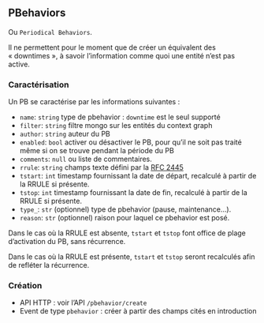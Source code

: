 ## PBehaviors

Ou `Periodical Behaviors`.

Il ne permettent pour le moment que de créer un équivalent des « downtimes », à savoir l’information comme quoi une entité n’est pas active.

### Caractérisation

Un PB se caractérise par les informations suivantes :

 * `name`: `string` type de pbehavior : `downtime` est le seul supporté
 * `filter`: `string` filtre mongo sur les entités du context graph
 * `author`: `string` auteur du PB
 * `enabled`: `bool` activer ou désactiver le PB, pour qu’il ne soit pas traité même si on se trouve pendant la période du PB
 * `comments`: `null` ou liste de commentaires.
 * `rrule`: `string` champs texte défini par la [RFC 2445](https://tools.ietf.org/html/rfc2445)
 * `tstart`: `int` timestamp fournissant la date de départ, recalculé à partir de la RRULE si présente.
 * `tstop`: `int` timestamp fournissant la date de fin, recalculé à partir de la RRULE si présente.
 * `type_`: `str` (optionnel) type de pbehavior (pause, maintenance...).
 * `reason`: `str` (optionnel) raison pour laquel ce pbehavior est posé.

Dans le cas où la RRULE est absente, `tstart` et `tstop` font office de plage d’activation du PB, sans récurrence.

Dans le cas où la RRULE est présente, `tstart` et `tstop` seront recalculés afin de refléter la récurrence.

### Création

 * API HTTP : voir l’API `/pbehavior/create`
 * Event de type `pbehavior` : créer à partir des champs cités en introduction
